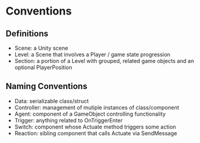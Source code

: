 # Conventions

## Definitions

* Scene: a Unity scene
* Level: a Scene that involves a Player / game state progression
* Section: a portion of a Level with grouped, related game objects and an optional PlayerPosition

## Naming Conventions

* <Name>Data: serializable class/struct
* <Name>Controller: management of mutiple instances of <Name> class/component
* <Name>Agent: component of a GameObject controlling <Name> functionality
* Trigger: anything related to OnTriggerEnter
* Switch: component whose Actuate method triggers some action
* Reaction: sibling component that calls Actuate via SendMessage

